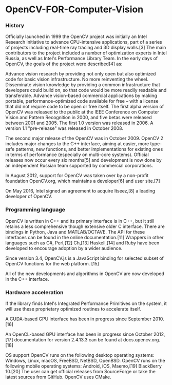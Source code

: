 # OpenCV-FOR-Computer-Vision
### History
Officially launched in 1999 the OpenCV project was initially an Intel Research initiative to advance CPU-intensive applications, part of a series of projects including real-time ray tracing and 3D display walls.[3] The main contributors to the project included a number of optimization experts in Intel Russia, as well as Intel's Performance Library Team. In the early days of OpenCV, the goals of the project were described[4] as:

Advance vision research by providing not only open but also optimized code for basic vision infrastructure. No more reinventing the wheel.
Disseminate vision knowledge by providing a common infrastructure that developers could build on, so that code would be more readily readable and transferable.
Advance vision-based commercial applications by making portable, performance-optimized code available for free – with a license that did not require code to be open or free itself.
The first alpha version of OpenCV was released to the public at the IEEE Conference on Computer Vision and Pattern Recognition in 2000, and five betas were released between 2001 and 2005. The first 1.0 version was released in 2006. A version 1.1 "pre-release" was released in October 2008.

The second major release of the OpenCV was in October 2009. OpenCV 2 includes major changes to the C++ interface, aiming at easier, more type-safe patterns, new functions, and better implementations for existing ones in terms of performance (especially on multi-core systems). Official releases now occur every six months[5] and development is now done by an independent Russian team supported by commercial corporations.

In August 2012, support for OpenCV was taken over by a non-profit foundation OpenCV.org, which maintains a developer[6] and user site.[7]

On May 2016, Intel signed an agreement to acquire Itseez,[8] a leading developer of OpenCV.

### Programming language
OpenCV is written in C++ and its primary interface is in C++, but it still retains a less comprehensive though extensive older C interface. There are bindings in Python, Java and MATLAB/OCTAVE. The API for these interfaces can be found in the online documentation.[11] Wrappers in other languages such as C#, Perl,[12] Ch,[13] Haskell,[14] and Ruby have been developed to encourage adoption by a wider audience.

Since version 3.4, OpenCV.js is a JavaScript binding for selected subset of OpenCV functions for the web platform. [15]

All of the new developments and algorithms in OpenCV are now developed in the C++ interface.

### Hardware acceleration
If the library finds Intel's Integrated Performance Primitives on the system, it will use these proprietary optimized routines to accelerate itself.

A CUDA-based GPU interface has been in progress since September 2010.[16]

An OpenCL-based GPU interface has been in progress since October 2012,[17] documentation for version 2.4.13.3 can be found at docs.opencv.org.[18]

OS support
OpenCV runs on the following desktop operating systems: Windows, Linux, macOS, FreeBSD, NetBSD, OpenBSD. OpenCV runs on the following mobile operating systems: Android, iOS, Maemo,[19] BlackBerry 10.[20] The user can get official releases from SourceForge or take the latest sources from GitHub. OpenCV uses CMake.
